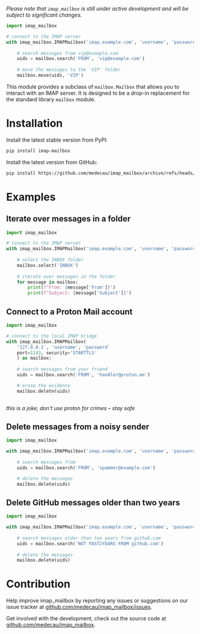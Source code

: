 *Please note that `imap_mailbox` is still under active development and will be subject to significant changes.*

```python
import imap_mailbox

# connect to the IMAP server
with imap_mailbox.IMAPMailbox('imap.example.com', 'username', 'password') as mailbox:
    
    # search messages from vip@example.com
    uids = mailbox.search('FROM', 'vip@example.com')
    
    # move the messages to the 'VIP' folder
    mailbox.move(uids, 'VIP')
```

This module provides a subclass of `mailbox.Mailbox` that allows you to interact with an IMAP server. It is designed to be a drop-in replacement for the standard library `mailbox` module.

# Installation

Install the latest stable version from PyPI:

```bash
pip install imap-mailbox
```

Install the latest version from GitHub:

```bash
pip install https://github.com/medecau/imap_mailbox/archive/refs/heads/main.zip
```

# Examples

## Iterate over messages in a folder

```python
import imap_mailbox

# connect to the IMAP server
with imap_mailbox.IMAPMailbox('imap.example.com', 'username', 'password') as mailbox:
    
    # select the INBOX folder
    mailbox.select('INBOX')
    
    # iterate over messages in the folder
    for message in mailbox:
        print(f"From: {message['From']}")
        print(f"Subject: {message['Subject']}")
```

## Connect to a Proton Mail account

```python
import imap_mailbox

# connect to the local IMAP bridge
with imap_mailbox.IMAPMailbox(
    '127.0.0.1', 'username', 'password'
    port=1143, security='STARTTLS'
    ) as mailbox:
    
    # search messages from your friend
    uids = mailbox.search('FROM', 'handler@proton.me')

    # erase the evidence
    mailbox.delete(uids)
    
```
_this is a joke; don't use proton for crimes – stay safe_

## Delete messages from a noisy sender

```python
import imap_mailbox

with imap_mailbox.IMAPMailbox('imap.example.com', 'username', 'password') as mailbox:
    
    # search messages from
    uids = mailbox.search('FROM', 'spammer@example.com')

    # delete the messages
    mailbox.delete(uids)
```

## Delete GitHub messages older than two years

```python
import imap_mailbox

with imap_mailbox.IMAPMailbox('imap.example.com', 'username', 'password') as mailbox:
    
    # search messages older than two years from github.com
    uids = mailbox.search('NOT PAST2YEARS FROM github.com')
    
    # delete the messages
    mailbox.delete(uids)
```

# Contribution

Help improve imap_mailbox by reporting any issues or suggestions on our issue tracker at [github.com/medecau/imap_mailbox/issues](https://github.com/medecau/imap_mailbox/issues).

Get involved with the development, check out the source code at [github.com/medecau/imap_mailbox](https://github.com/medecau/imap_mailbox).
